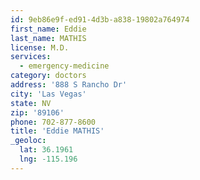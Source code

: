 ```yaml
---
id: 9eb86e9f-ed91-4d3b-a838-19802a764974
first_name: Eddie
last_name: MATHIS
license: M.D.
services:
  - emergency-medicine
category: doctors
address: '888 S Rancho Dr'
city: 'Las Vegas'
state: NV
zip: '89106'
phone: 702-877-8600
title: 'Eddie MATHIS'
_geoloc:
  lat: 36.1961
  lng: -115.196
---
```

